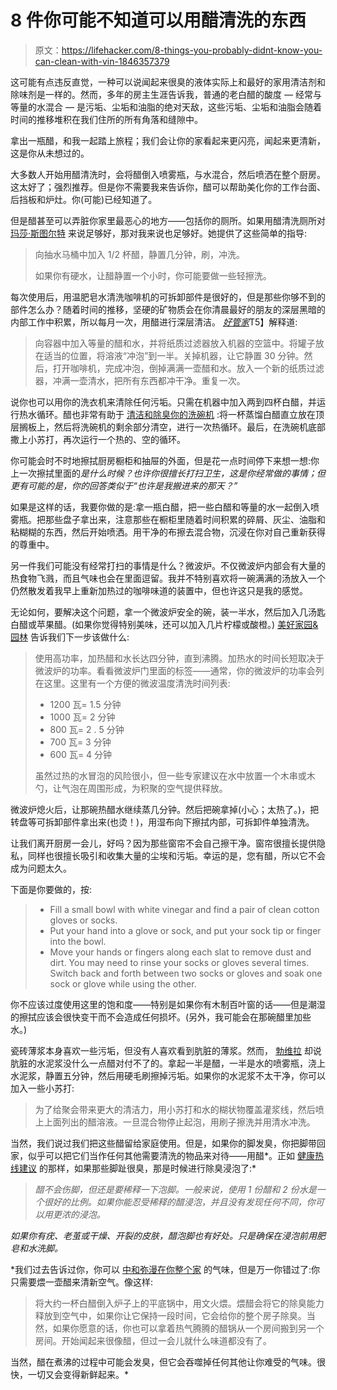 # 8 件你可能不知道可以用醋清洗的东西

> 原文：<https://lifehacker.com/8-things-you-probably-didnt-know-you-can-clean-with-vin-1846357379>

这可能有点违反直觉，一种可以说闻起来很臭的液体实际上和最好的家用清洁剂和除味剂是一样的。然而，多年的房主生涯告诉我，普通的老白醋的酸度 *—* 经常与等量的水混合 *—* 是污垢、尘垢和油脂的绝对天敌，这些污垢、尘垢和油脂会随着时间的推移堆积在我们住所的所有角落和缝隙中。

拿出一瓶醋，和我一起踏上旅程；我们会让你的家看起来更闪亮，闻起来更清新，这是你从未想过的。

大多数人开始用醋清洗时，会将醋倒入喷雾瓶，与水混合，然后喷洒在整个厨房。这太好了；强烈推荐。但是你不需要我来告诉你，醋可以帮助美化你的工作台面、后挡板和炉灶。你(可能)已经知道了。

但是醋甚至可以弄脏你家里最恶心的地方——包括你的厕所。如果用醋清洗厕所对 [玛莎·斯图尔特](https://www.marthastewart.com/272532/diy-toilet-bowl-cleaner) 来说足够好，那对我来说也足够好。她提供了这些简单的指导:

> 向抽水马桶中加入 1/2 杯醋，静置几分钟，刷，冲洗。
> 
> 如果你有硬水，让醋静置一个小时，你可能要做一些轻擦洗。

每次使用后，用温肥皂水清洗咖啡机的可拆卸部件是很好的，但是那些你够不到的部件怎么办？随着时间的推移，坚硬的矿物质会在你清晨最好的朋友的深层黑暗的内部工作中积累，所以每月一次，用醋进行深层清洁。 [*好管家*](https://www.goodhousekeeping.com/home/cleaning/tips/a26565/cleaning-coffee-maker/)T5】解释道:

> 向容器中加入等量的醋和水，并将纸质过滤器放入机器的空篮中。将罐子放在适当的位置，将溶液“冲泡”到一半。关掉机器，让它静置 30 分钟。然后，打开咖啡机，完成冲泡，倒掉满满一壶醋和水。放入一个新的纸质过滤器，冲满一壶清水，把所有东西都冲干净。重复一次。

说你也可以用你的洗衣机来清除任何污垢。只需在机器中加入两到四杯白醋，并运行热水循环。醋也非常有助于 [清洁和除臭你的洗碗机](https://lifehacker.com/how-to-properly-clean-your-dishwasher-1844633991) :将一杯蒸馏白醋直立放在顶层搁板上，然后将洗碗机的剩余部分清空，进行一次热循环。最后，在洗碗机底部撒上小苏打，再次运行一个热的、空的循环。

你可能会时不时地擦拭厨房橱柜和抽屉的外面，但是花一点时间停下来想一想:你上一次擦拭里面的*是什么时候？也许你很擅长打扫卫生，这是你经常做的事情；但更有可能的是，你的回答类似于“也许是我搬进来的那天？”*

如果是这样的话，我要你做的是:拿一瓶白醋，把一些白醋和等量的水一起倒入喷雾瓶。把那些盘子拿出来，注意那些在橱柜里随着时间积累的碎屑、灰尘、油脂和粘糊糊的东西，然后开始喷洒。用干净的布擦去混合物，沉浸在你对自己重新获得的尊重中。

另一件我们可能没有经常打扫的事情是什么？微波炉。不仅微波炉内部会有大量的热食物飞溅，而且气味也会在里面逗留。我并不特别喜欢将一碗满满的汤放入一个仍然散发着我早上重新加热过的咖啡味道的装置中，但也许这只是我的感觉。

无论如何，要解决这个问题，拿一个微波炉安全的碗，装一半水，然后加入几汤匙白醋或苹果醋。(如果你觉得特别美味，还可以加入几片柠檬或酸橙。) [美好家园&园林](https://www.bhg.com/homekeeping/house-cleaning/tips/how-to-clean-a-microwave-281474979530474/) 告诉我们下一步该做什么:

> 使用高功率，加热醋和水长达四分钟，直到沸腾。加热水的时间长短取决于微波炉的功率。看看微波炉门里面的标签——通常，你的微波炉的功率会列在这里。这里有一个方便的微波温度清洗时间列表:
> 
> *   1200 瓦= 1.5 分钟
> *   1000 瓦= 2 分钟
> *   800 瓦= 2 . 5 分钟
> *   700 瓦= 3 分钟
> *   600 瓦= 4 分钟
> 
> 虽然过热的水冒泡的风险很小，但一些专家建议在水中放置一个木串或木勺，让气泡在周围形成，为积聚的空气提供释放。

微波炉熄火后，让那碗热醋水继续蒸几分钟。然后把碗拿掉(小心；太热了。)，把转盘等可拆卸部件拿出来(也烫！)，用湿布向下擦拭内部，可拆卸件单独清洗。

让我们离开厨房一会儿，好吗？因为那些窗帘不会自己擦干净。窗帘很擅长提供隐私，同样也很擅长吸引和收集大量的尘埃和污垢。幸运的是，您有醋，所以它不会成为问题太久。

下面是你要做的，按:

> *   Fill a small bowl with white vinegar and find a pair of clean cotton gloves or socks.
> *   Put your hand into a glove or sock, and put your sock tip or finger into the bowl.
> *   Move your hands or fingers along each slat to remove dust and dirt. You may need to rinse your socks or gloves several times. Switch back and forth between two socks or gloves and soak one sock or glove while using the other.

你不应该过度使用这里的饱和度——特别是如果你有木制百叶窗的话——但是潮湿的擦拭应该会很快变干而不会造成任何损坏。(另外，我可能会在那碗醋里加些水。)

瓷砖薄浆本身喜欢一些污垢，但没有人喜欢看到肮脏的薄浆。然而， [勃维拉](https://www.bobvila.com/articles/cleaning-grout/#:~:text=For%20heavier%20dirt%20and%20mild,scrub%20with%20a%20stiff%20brush.) 却说肮脏的水泥浆没什么一点醋对付不了的。拿起一半是醋，一半是水的喷雾瓶，浇上水泥浆，静置五分钟，然后用硬毛刷擦掉污垢。如果你的水泥浆不太干净，你可以加入一些小苏打:

> 为了给聚会带来更大的清洁力，用小苏打和水的糊状物覆盖灌浆线，然后喷上上面列出的醋溶液。一旦混合物停止起泡，用刷子擦洗并用清水冲洗。

当然，我们说过我们把这些醋留给家庭使用。但是，如果你的脚发臭，你把脚带回家，似乎可以把它们当作任何其他需要清洗的物品来对待——用醋*。正如 [健康热线建议](https://www.healthline.com/health/how-to-make-a-vinegar-foot-soak#_noHeaderPrefixedContent) 的那样，如果那些脚趾很臭，那是时候进行除臭浸泡了:*

> *醋不会伤脚，但还是要稀释一下泡脚。一般来说，使用 1 份醋和 2 份水是一个很好的比例。如果你能忍受稀释的醋浸泡，并且没有发现任何不同，你可以用更浓的浸泡。*

*如果你有疣、老茧或干燥、开裂的皮肤，醋泡脚也有好处。只是确保在浸泡前用肥皂和水洗脚。*

 *我们过去告诉过你，你可以 [中和弥漫在你整个家](https://lifehacker.com/remove-odors-from-your-entire-home-by-simmering-vinegar-1734127248) 的气味，但是万一你错过了:你只需要煨一壶醋来清新空气。像这样:

> 将大约一杯白醋倒入炉子上的平底锅中，用文火煨。煨醋会将它的除臭能力释放到空气中，如果你让它保持一段时间，它会给你的整个房子除臭。当然，如果你愿意的话，你也可以拿着热气腾腾的醋锅从一个房间搬到另一个房间。开始闻起来很像醋，但过一会儿就什么味道都没有了。

当然，醋在煮沸的过程中可能会发臭，但它会吞噬掉任何其他让你难受的气味。很快，一切又会变得新鲜起来。*